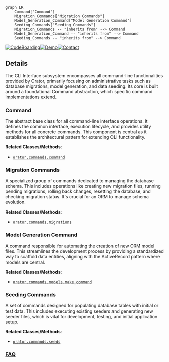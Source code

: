 ```mermaid
graph LR
    Command["Command"]
    Migration_Commands["Migration Commands"]
    Model_Generation_Command["Model Generation Command"]
    Seeding_Commands["Seeding Commands"]
    Migration_Commands -- "inherits from" --> Command
    Model_Generation_Command -- "inherits from" --> Command
    Seeding_Commands -- "inherits from" --> Command
```

[![CodeBoarding](https://img.shields.io/badge/Generated%20by-CodeBoarding-9cf?style=flat-square)](https://github.com/CodeBoarding/GeneratedOnBoardings)[![Demo](https://img.shields.io/badge/Try%20our-Demo-blue?style=flat-square)](https://www.codeboarding.org/demo)[![Contact](https://img.shields.io/badge/Contact%20us%20-%20contact@codeboarding.org-lightgrey?style=flat-square)](mailto:contact@codeboarding.org)

## Details

The CLI Interface subsystem encompasses all command-line functionalities provided by Orator, primarily focusing on administrative tasks such as database migrations, model generation, and data seeding. Its core is built around a foundational Command abstraction, which specific command implementations extend.

### Command
The abstract base class for all command-line interface operations. It defines the common interface, execution lifecycle, and provides utility methods for all concrete commands. This component is central as it establishes the architectural pattern for extending CLI functionality.


**Related Classes/Methods**:

- <a href="https://github.com/sdispater/orator/blob/0.9/orator/commands/command.py" target="_blank" rel="noopener noreferrer">`orator.commands.command`</a>


### Migration Commands
A specialized group of commands dedicated to managing the database schema. This includes operations like creating new migration files, running pending migrations, rolling back changes, resetting the database, and checking migration status. It's crucial for an ORM to manage schema evolution.


**Related Classes/Methods**:

- <a href="https://github.com/sdispater/orator/blob/0.9/orator/commands/migrations/__init__.py" target="_blank" rel="noopener noreferrer">`orator.commands.migrations`</a>


### Model Generation Command
A command responsible for automating the creation of new ORM model files. This streamlines the development process by providing a standardized way to scaffold data entities, aligning with the ActiveRecord pattern where models are central.


**Related Classes/Methods**:

- <a href="https://github.com/sdispater/orator/blob/0.9/orator/commands/models/make_command.py" target="_blank" rel="noopener noreferrer">`orator.commands.models.make_command`</a>


### Seeding Commands
A set of commands designed for populating database tables with initial or test data. This includes executing existing seeders and generating new seeder files, which is vital for development, testing, and initial application setup.


**Related Classes/Methods**:

- <a href="https://github.com/sdispater/orator/blob/0.9/orator/commands/seeds/__init__.py" target="_blank" rel="noopener noreferrer">`orator.commands.seeds`</a>




### [FAQ](https://github.com/CodeBoarding/GeneratedOnBoardings/tree/main?tab=readme-ov-file#faq)